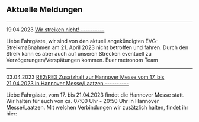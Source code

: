Aktuelle Meldungen
----------

---

19.04.2023 [Wir streiken nicht! ----------](https://www.der-metronom.de/aktuell/wir-streiken-nicht-2/)

Liebe Fahrgäste,
wir sind von den aktuell angekündigten EVG-Streikmaßnahmen am 21. April 2023 nicht betroffen und fahren. Durch den Streik kann es aber auch auf unseren Strecken eventuell zu Verzögerungen/Verspätungen kommen.
Euer metronom Team

---

03.04.2023 [RE2/RE3 Zusatzhalt zur Hannover Messe vom 17. bis 21.04.2023 in Hannover Messe/Laatzen ----------](https://www.der-metronom.de/aktuell/re2-re3-zusatzhalt-zur-hannover-messe-vom-17-bis-21-04-2023-in-hannover-messe-laatzen/)

Liebe Fahrgäste,
vom 17. bis 21.04.2023 findet die Hannover Messe statt. Wir halten für euch von ca. 07:00 Uhr - 20:50 Uhr in Hannover Messe/Laatzen. Mit welchen Verbindungen wir zusätzlich halten, findet ihr hier:
